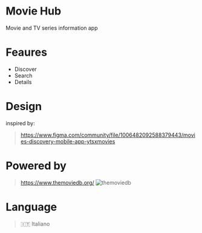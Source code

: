 # Movie Hub
Movie and TV series information app

# Feaures
- Discover
- Search
- Details

# Design
inspired by: 
> https://www.figma.com/community/file/1006482092588379443/movies-discovery-mobile-app-ytsxmovies

# Powered by
> https://www.themoviedb.org/
![themoviedb](https://www.themoviedb.org/assets/2/v4/logos/v2/blue_square_2-d537fb228cf3ded904ef09b136fe3fec72548ebc1fea3fbbd1ad9e36364db38b.svg)


# Language
> 🇮🇹 Italiano